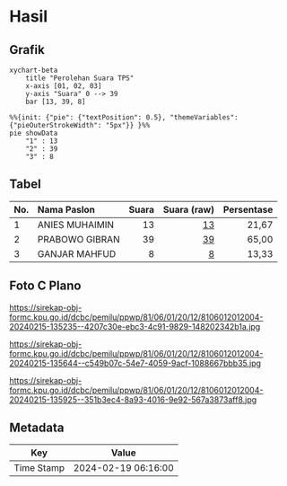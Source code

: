 # Hasil

## Grafik

```mermaid
xychart-beta
    title "Perolehan Suara TPS"
    x-axis [01, 02, 03]
    y-axis "Suara" 0 --> 39
    bar [13, 39, 8]
```

```mermaid
%%{init: {"pie": {"textPosition": 0.5}, "themeVariables": {"pieOuterStrokeWidth": "5px"}} }%%
pie showData
    "1" : 13
    "2" : 39
    "3" : 8
```

## Tabel

| No. | Nama Paslon    | Suara | Suara (raw) | Persentase |
|:--- |:-------------- | -----:| -----------:| ----------:|
| 1   | ANIES MUHAIMIN | 13    | [13][p-1]   | 21,67      |
| 2   | PRABOWO GIBRAN | 39    | [39][p-2]   | 65,00      |
| 3   | GANJAR MAHFUD  | 8     | [8][p-3]    | 13,33      |


[p-1]: https://github.com/gigit-pemilu/pemilu-2024-81-maluku/blob/main/pilpres/hitung-suara/sub/81-maluku/sub/06-seram-bagian-barat/sub/01-kairatu/sub/2012-hatusua/sub/004-tps/sub/paslon-1.txt
[p-2]: https://github.com/gigit-pemilu/pemilu-2024-81-maluku/blob/main/pilpres/hitung-suara/sub/81-maluku/sub/06-seram-bagian-barat/sub/01-kairatu/sub/2012-hatusua/sub/004-tps/sub/paslon-2.txt
[p-3]: https://github.com/gigit-pemilu/pemilu-2024-81-maluku/blob/main/pilpres/hitung-suara/sub/81-maluku/sub/06-seram-bagian-barat/sub/01-kairatu/sub/2012-hatusua/sub/004-tps/sub/paslon-3.txt

## Foto C Plano

https://sirekap-obj-formc.kpu.go.id/dcbc/pemilu/ppwp/81/06/01/20/12/8106012012004-20240215-135235--4207c30e-ebc3-4c91-9829-148202342b1a.jpg

https://sirekap-obj-formc.kpu.go.id/dcbc/pemilu/ppwp/81/06/01/20/12/8106012012004-20240215-135644--c549b07c-54e7-4059-9acf-1088667bbb35.jpg

https://sirekap-obj-formc.kpu.go.id/dcbc/pemilu/ppwp/81/06/01/20/12/8106012012004-20240215-135925--351b3ec4-8a93-4016-9e92-567a3873aff8.jpg


## Metadata

| Key        | Value               |
| ---------- | ------------------- |
| Time Stamp | 2024-02-19 06:16:00 |



